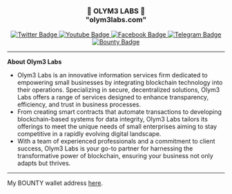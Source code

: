 <h3 align="center">👋   OLYM3 LABS   👋 <br/> "olym3labs.com" </h3>

<div id="badges" align="center">
  <a href="https://twitter.com/olym3labs">
    <img src="https://img.shields.io/badge/Twitter-green?style=for-the-badge&logo=x&logoColor=white" alt="Twitter Badge"/>
  </a>
  <a href="https://www.youtube.com/@olym3labs">
    <img src="https://img.shields.io/badge/YouTube-red?style=for-the-badge&logo=youtube&logoColor=white" alt="Youtube Badge"/>
  </a>
  <a href="#">
    <img src="https://img.shields.io/badge/Facebook-gray?style=for-the-badge&logo=facebook&logoColor=white" alt="Facebook Badge"/>
  </a>
  <a href="#">
    <img src="https://img.shields.io/badge/Telegram-yellow?style=for-the-badge&logo=telegram&logoColor=white" alt="Telegram Badge"/>
  </a>
  <a href="https://github.com/olym3labs/BOUNTY/blob/main/BOUNTY.json">
    <img src="https://img.shields.io/badge/BOUNTY%20WALLET-blue?style=for-the-badge&logo=wallet&logoColor=white" alt="Bounty Badge"/>
  </a>
  <br/>
</div>

---
**About Olym3 Labs**
- Olym3 Labs is an innovative information services firm dedicated to empowering small businesses by integrating blockchain technology into their operations. Specializing in secure, decentralized solutions, Olym3 Labs offers a range of services designed to enhance transparency, efficiency, and trust in business processes.
- From creating smart contracts that automate transactions to developing blockchain-based systems for data integrity, Olym3 Labs tailors its offerings to meet the unique needs of small enterprises aiming to stay competitive in a rapidly evolving digital landscape.
- With a team of experienced professionals and a commitment to client success, Olym3 Labs is your go-to partner for harnessing the transformative power of blockchain, ensuring your business not only adapts but thrives.
-----------------------
My BOUNTY wallet address [here](https://github.com/olym3labs/BOUNTY/blob/main/BOUNTY.json).

